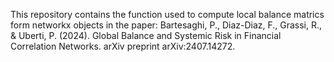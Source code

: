 This repository contains the function used to compute local balance matrics form networkx objects in the paper:
Bartesaghi, P., Diaz-Diaz, F., Grassi, R., & Uberti, P. (2024). Global Balance and Systemic Risk in Financial Correlation Networks. arXiv preprint arXiv:2407.14272.
